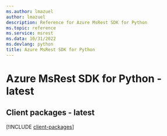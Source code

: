 ```yaml
---
ms.author: lmazuel
author: lmazuel
description: Reference for Azure MsRest SDK for Python
ms.topic: reference
ms.service: msrest
ms.data: 10/31/2022
ms.devlang: python
title: Azure MsRest SDK for Python
---
```

# Azure MsRest SDK for Python - latest

## Client packages - latest
[!INCLUDE [client-packages](msrest-client-index.md)]